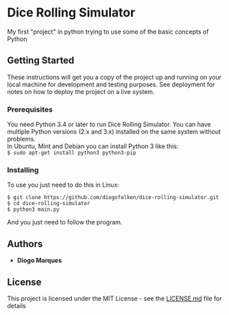 # Dice Rolling Simulator
My first "project" in python trying to use some of the basic concepts of Python  

## Getting Started  
These instructions will get you a copy of the project up and running on your local machine for development and testing purposes. See deployment for notes on how to deploy the project on a live system.  

### Prerequisites  
You need Python 3.4 or later to run Dice Rolling Simulator. You can have multiple Python versions (2.x and 3.x) installed on the same system without problems.  
In Ubuntu, Mint and Debian you can install Python 3 like this:  
	```
    $ sudo apt-get install python3 python3-pip
	```
### Installing
To use you just need to do this in Linux:  
```
$ git clone https://github.com/diogofalken/dice-rolling-simulator.git   
$ cd dice-rolling-simulator  
$ python3 main.py
```

And you just need to follow the program.  

## Authors
* **Diogo Marques** 

## License
This project is licensed under the MIT License - see the [LICENSE.md](LICENSE.md) file for details
